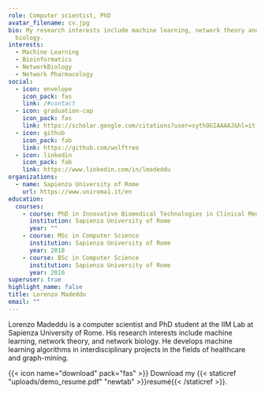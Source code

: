 ```yaml
---
role: Computer scientist, PhD
avatar_filename: cv.jpg
bio: My research interests include machine learning, network theory and network
  biology.
interests:
  - Machine Learning
  - Bioinformatics
  - NetworkBiology
  - Network Pharmacology
social:
  - icon: envelope
    icon_pack: fas
    link: /#contact
  - icon: graduation-cap
    icon_pack: fas
    link: https://scholar.google.com/citations?user=sythOGIAAAAJ&hl=it
  - icon: github
    icon_pack: fab
    link: https://github.com/wolftree
  - icon: linkedin
    icon_pack: fab
    link: https://www.linkedin.com/in/lmadeddu
organizations:
  - name: Sapienza University of Rome
    url: https://www.uniroma1.it/en
education:
  courses:
    - course: PhD in Innovative Biomedical Technologies in Clinical Medicine
      institution: Sapienza University of Rome
      year: ""
    - course: MSc in Computer Science
      institution: Sapienza University of Rome
      year: 2018
    - course: BSc in Computer Science
      institution: Sapienza University of Rome
      year: 2016
superuser: true
highlight_name: false
title: Lorenzo Madeddu
email: ""
---
```

Lorenzo Madeddu is a computer scientist and PhD student at the IIM Lab at Sapienza University of Rome. His research interests include machine learning, network theory, and network biology. He develops machine learning algorithms in interdisciplinary projects in the fields of healthcare and graph-mining.

{{< icon name="download" pack="fas" >}} Download my {{< staticref "uploads/demo_resume.pdf" "newtab" >}}resumé{{< /staticref >}}.